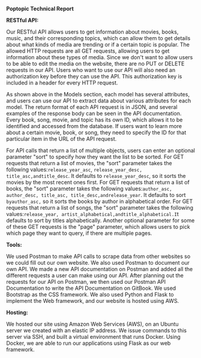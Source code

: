 **Poptopic Technical Report**



**RESTful API:**

Our RESTful API allows users to get information about movies, books, music, and their corresponding topics, which can allow them to get details about what kinds of media are trending or if a certain topic is popular. The allowed HTTP requests are all GET requests, allowing users to get information about these types of media. Since we don't want to allow users to be able to edit the media on the website, there are no PUT or DELETE requests in our API. Users who want to use our API will also need an authorization key before they can use the API. This authorization key is included in a header for every HTTP request.

As shown above in the Models section, each model has several attributes, and users can use our API to extract data about various attributes for each model. The return format of each API request is in JSON, and several examples of the response body can be seen in the API documentation. Every book, song, movie, and topic has its own ID, which allows it to be identified and accessed from the database. If users want to learn more about a certain movie, book, or song, they need to specify the ID for that particular item in the URL of the API request.

For API calls that return a list of multiple objects, users can enter an optional parameter "sort" to specify how they want the list to be sorted. For GET requests that return a list of movies, the "sort" parameter takes the following values:`release_year_asc`, `release_year_desc, title_asc,andtitle_desc`. It defaults to `release_year_desc`, so it sorts the movies by the most recent ones first. For GET requests that return a list of books, the "sort" parameter takes the following values:`author_asc, author_desc, title_asc, title_desc,andrelease_year`. It defaults to sort `byauthor_asc,` so it sorts the books by author in alphabetical order. For GET requests that return a list of songs, the "sort" parameter takes the following values:`release_year, artist_alphabetical,andtitle_alphabetical.I`t defaults to sort by titles alphabetically. Another optional parameter for some of these GET requests is the "page" parameter, which allows users to pick which page they want to query, if there are multiple pages.

**Tools:**

We used Postman to make API calls to scrape data from other websites so we could fill out our own website. We also used Postman to document our own API. We made a new API documentation on Postman and added all the different requests a user can make using our API. After planning out the requests for our API on Postman, we then used our Postman API Documentation to write the API Documentation on GitBook. We used Bootstrap as the CSS framework. We also used Python and Flask to implement the Web framework, and our website is hosted using AWS.

**Hosting:**

We hosted our site using Amazon Web Services \(AWS\), on an Ubuntu server we created with an elastic IP address. We issue commands to this server via SSH, and built a virtual environment that runs Docker. Using Docker, we are able to run our applications using Flask as our web framework.

